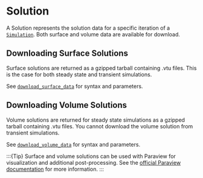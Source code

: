 # Solution

A Solution represents the solution data for a specific iteration of a [`Simulation`](#luminarycloud.Simulation). Both surface and volume data are available for download.

## Downloading Surface Solutions

Surface solutions are returned as a gzipped tarball containing .vtu files. This is the case for both steady state and transient simulations.

See
[`download_surface_data`](#luminarycloud.Solution.download_surface_data)
for syntax and parameters.

## Downloading Volume Solutions

Volume solutions are returned for steady state simulations as a gzipped tarball containing .vtu files. You cannot download the volume solution from transient simulations.

See
[`download_volume_data`](#luminarycloud.Solution.download_volume_data)
for syntax and parameters.

:::{Tip}
Surface and volume solutions can be used with Paraview for visualization and
additional post-processing. See the [official Paraview
documentation](https://www.paraview.org/) for more information.
:::
